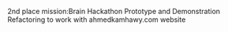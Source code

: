 2nd place mission:Brain Hackathon Prototype and Demonstration
  Refactoring to work with ahmedkamhawy.com website
